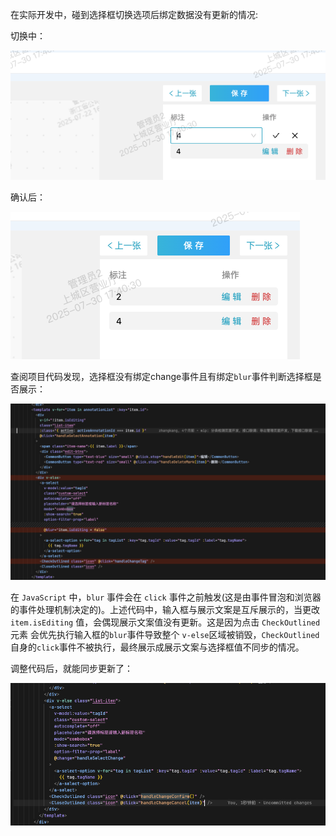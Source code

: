 在实际开发中，碰到选择框切换选项后绑定数据没有更新的情况:

切换中：

![alt text](./images/image.png)

确认后：

![alt text](./images/image-1.png)

查阅项目代码发现，选择框没有绑定change事件且有绑定`blur`事件判断选择框是否展示：

![alt text](./images/image-2.png)

在 `JavaScript` 中，`blur` 事件会在 `click` 事件之前触发(这是由事件冒泡和浏览器的事件处理机制决定的)。上述代码中，输入框与展示文案是互斥展示的，当更改 `item.isEditing` 值，会偶现展示文案值没有更新。这是因为点击 `CheckOutlined` 元素 会优先执行输入框的`blur`事件导致整个 `v-else`区域被销毁，`CheckOutlined`自身的`click`事件不被执行，最终展示成展示文案与选择框值不同步的情况。

调整代码后，就能同步更新了：

![alt text](./images/image-3.png)